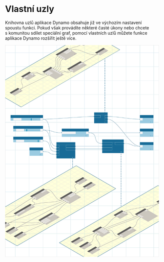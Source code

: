 

# Vlastní uzly

Knihovna uzlů aplikace Dynamo obsahuje již ve výchozím nastavení spoustu funkci. Pokud však provádíte některé časté úkony nebo chcete s komunitou sdílet speciální graf, pomocí vlastních uzlů můžete funkce aplikace Dynamo rozšířit ještě více.

![OBRÁZEK](images/10/customNodes_cover01.jpg)

